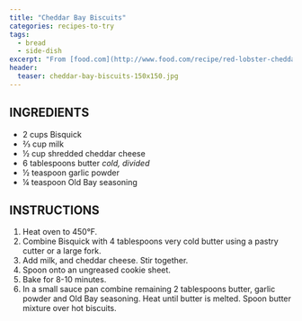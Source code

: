 ```yaml
---
title: "Cheddar Bay Biscuits"
categories: recipes-to-try
tags: 
  - bread
  - side-dish
excerpt: "From [food.com](http://www.food.com/recipe/red-lobster-cheddar-bay-biscuits-31206)."
header:
  teaser: cheddar-bay-biscuits-150x150.jpg
---
```


## INGREDIENTS
* 2 cups Bisquick
* ⅔ cup milk
* ½ cup shredded cheddar cheese
* 6 tablespoons butter *cold, divided*
* ½ teaspoon garlic powder
* ¼ teaspoon Old Bay seasoning

## INSTRUCTIONS
1. Heat oven to 450°F.
2. Combine Bisquick with 4 tablespoons very cold butter using a pastry cutter or a large fork.
3. Add milk, and cheddar cheese. Stir together.
4. Spoon onto an ungreased cookie sheet.
5. Bake for 8-10 minutes.
6. In a small sauce pan combine remaining 2 tablespoons butter, garlic powder and Old Bay seasoning. Heat until butter is melted. Spoon butter mixture over hot biscuits.